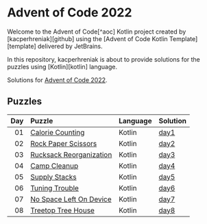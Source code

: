 # Advent of Code 2022

Welcome to the Advent of Code[^aoc] Kotlin project created by [kacperhreniak][github] using the [Advent of Code Kotlin Template][template] delivered by JetBrains.

In this repository, kacperhreniak is about to provide solutions for the puzzles using [Kotlin][kotlin] language.

Solutions for [Advent of Code 2022](https://adventofcode.com/2022).

## Puzzles

| Day | Puzzle | Language | Solution |
| --: | :----- | :------- | :------- |
| 01 | [Calorie Counting](https://adventofcode.com/2022/day/1) | Kotlin | [day1](src/day1) |
| 02 | [Rock Paper Scissors](https://adventofcode.com/2022/day/2) | Kotlin | [day2](src/day2) |
| 03 | [Rucksack Reorganization](https://adventofcode.com/2022/day/3) | Kotlin | [day3](src/day3) |
| 04 | [Camp Cleanup](https://adventofcode.com/2022/day/4) | Kotlin | [day4](src/day4) |
| 05 | [Supply Stacks](https://adventofcode.com/2022/day/5) | Kotlin | [day5](src/day5) |
| 06 | [Tuning Trouble](https://adventofcode.com/2022/day/6) | Kotlin | [day6](src/day6) |
| 07 | [No Space Left On Device](https://adventofcode.com/2022/day/7) | Kotlin | [day7](src/day7) |
| 08 | [Treetop Tree House](https://adventofcode.com/2022/day/8) | Kotlin | [day8](src/day8) |
